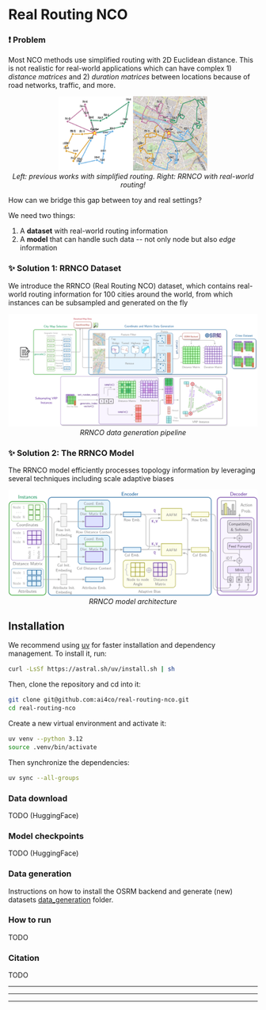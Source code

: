 # Real Routing NCO

### ❗ Problem
Most NCO methods use simplified routing with 2D Euclidean distance. This is not realistic for real-world applications which can have complex 1) _distance matrices_ and 2) _duration matrices_ between locations because of road networks, traffic, and more.

<p align="center">
  <img src="assets/simple_routing.png" width="150" /><img src="assets/real_routing.png" width="150" />
<br>
  <em>Left: previous works with simplified routing. Right: RRNCO with real-world routing!</em>
  <br>
</p>

How can we bridge this gap between toy and real settings?

We need two things:
1) A **dataset** with real-world routing information
2) A **model** that can handle such data -- not only node but also _edge_ information




### ✨ Solution 1: RRNCO Dataset

We introduce the RRNCO (Real Routing NCO) dataset, which contains real-world routing information for 100 cities around the world, from which instances can be subsampled and generated on the fly

<p align="center">
  <img src="assets/data_generation.png" />
  <br>
    <em>RRNCO data generation pipeline</em>
<br>

### ✨ Solution 2: The RRNCO Model

The RRNCO model efficiently processes topology information by leveraging several techniques including scale adaptive biases

<p align="center">
  <img src="assets/model.png" />
  <br>
    <em>RRNCO model architecture</em>
<br>



## Installation

We recommend using [uv](https://github.com/astral-sh/uv) for faster installation and dependency management. To install it, run:

```bash
curl -LsSf https://astral.sh/uv/install.sh | sh
```

Then, clone the repository and cd into it:
```bash
git clone git@github.com:ai4co/real-routing-nco.git
cd real-routing-nco
```

Create a new virtual environment and activate it:
```bash
uv venv --python 3.12
source .venv/bin/activate
```

Then synchronize the dependencies:
```bash
uv sync --all-groups
```

### Data download

TODO (HuggingFace)

### Model checkpoints

TODO (HuggingFace)


### Data generation

Instructions on how to install the OSRM backend and generate (new) datasets [data_generation](data_generation/README.md) folder.


### How to run

TODO


### Citation

TODO


---

---

---
